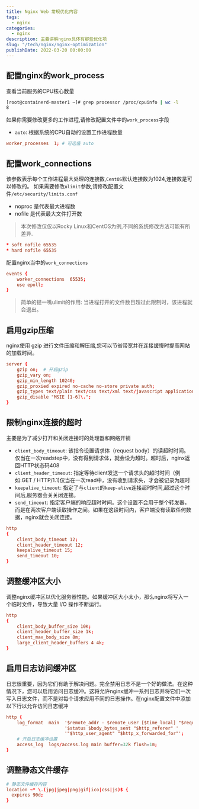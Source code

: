 ```yaml
---
title: Nginx Web 常规优化内容
tags:
  - nginx
categories:
  - nginx
description: 主要讲解nginx具体有那些优化项
slug: "/tech/nginx/nginx-optimization"
publishDate: 2022-03-20 00:00:00
---
```


## 配置nginx的work_process

查看当前服务的CPU核心数量

```bash
[root@containerd-master1 ~]# grep processor /proc/cpuinfo | wc -l
8
```

如果你需要修改更多的工作进程,请修改配置文件中的`work_process`字段

- `auto`: 根据系统的CPU自动的设置工作进程数量

```conf
worker_processes  1; # 可选值 auto
```

## 配置work_connections

该参数表示每个工作进程最大处理的连接数,`CentOS`默认连接数为1024,连接数是可以修改的。
如果需要修改`ulimit`参数,请修改配置文件`/etc/security/limits.conf`

- noproc 是代表最大进程数
- nofile 是代表最大文件打开数

> 本次修改仅仅以Rocky Linux和CentOS为例,不同的系统修改方法可能有所差异.

```conf
* soft nofile 65535
* hard nofile 65535
```

配置nginx当中的`work_connections`

```conf
events {
    worker_connections  65535;
    use epoll;
}
```

> 简单的提一嘴ulimit的作用: 当进程打开的文件数目超过此限制时，该进程就会退出。

## 启用gzip压缩

nginx使用 gzip 进行文件压缩和解压缩,您可以节省带宽并在连接缓慢时提高网站的加载时间。

```conf
server {
    gzip on;  # 开启gzip
    gzip_vary on;
    gzip_min_length 10240;
    gzip_proxied expired no-cache no-store private auth;
    gzip_types text/plain text/css text/xml text/javascript application/x-javascript application/xml;
    gzip_disable "MSIE [1-6]\.";
}
```

## 限制nginx连接的超时

主要是为了减少打开和关闭连接时的处理器和网络开销

- `client_body_timeout`: 该指令设置请求体（request body）的读超时时间。仅当在一次readstep中，没有得到请求体，就会设为超时。超时后，nginx返回HTTP状态码408
- `client_header_timeout`: 指定等待client发送一个请求头的超时时间（例如:GET / HTTP/1.1)仅当在一次read中，没有收到请求头，才会被记录为超时
- `keepalive_timeout`: 指定了与`client`的`keep-alive`连接超时时间,超过这个时间后,服务器会关关闭连接。
- `send_timeout`: 指定客户端的响应超时时间。这个设置不会用于整个转发器，而是在两次客户端读取操作之间。如果在这段时间内，客户端没有读取任何数据，nginx就会关闭连接。

```conf
http
{
    client_body_timeout 12;
    client_header_timeout 12;
    keepalive_timeout 15;
    send_timeout 10;
}
```

## 调整缓冲区大小

调整nginx缓冲区以优化服务器性能。如果缓冲区大小太小，那么nginx将写入一个临时文件，导致大量 I/O 操作不断运行。

```conf
http
{
    client_body_buffer_size 10K;
    client_header_buffer_size 1k;
    client_max_body_size 8m;
    large_client_header_buffers 4 4k;
}
```

## 启用日志访问缓冲区

日志很重要，因为它们有助于解决问题。完全禁用日志不是一个好的做法。在这种情况下，您可以启用访问日志缓冲。这将允许nginx缓冲一系列日志并将它们一次写入日志文件，而不是对每个请求应用不同的日志操作。在nginx配置文件中添加以下行以允许访问日志缓冲

```conf
http {
    log_format  main  '$remote_addr - $remote_user [$time_local] "$request" '
                      '$status $body_bytes_sent "$http_referer" '
                      '"$http_user_agent" "$http_x_forwarded_for"';
    # 开启日志缓冲设置
    access_log  logs/access.log main buffer=32k flush=1m;
}
```

## 调整静态文件缓存

```conf
# 静态文件缓存内容
location ~* \.(jpg|jpeg|png|gif|ico|css|js)$ {
  expires 90d;
}
```